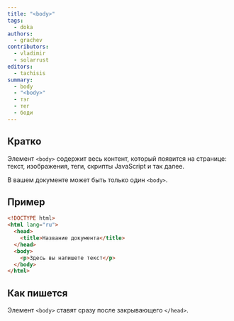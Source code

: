 ```yaml
---
title: "<body>"
tags:
  - doka
authors:
  - grachev
contributors:
  - vladimir
  - solarrust
editors:
  - tachisis
summary:
  - body
  - "<body>"
  - тэг
  - тег
  - боди
---
```


## Кратко

Элемент `<body>` содержит весь контент, который появится на странице: текст, изображения, теги, скрипты JavaScript и так далее.

В вашем документе может быть только один `<body>`.

## Пример

```html
<!DOCTYPE html>
<html lang="ru">
  <head>
    <title>Название документа</title>
  </head>
  <body>
    <p>Здесь вы напишете текст</p>
  </body>
</html>
```

## Как пишется

Элемент `<body>` ставят сразу после закрывающего `</head>`.
